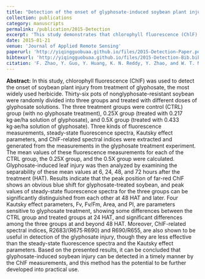 ```yaml
---
title: "Detection of the onset of glyphosate-induced soybean plant injury through chlorophyll fluorescence signal extraction and measurement"
collection: publications
category: manuscripts
permalink: /publication/2015-Detection
excerpt: 'This study demonstrates that chlorophyll fluorescence (ChlF) measurements can effectively detect glyphosate-induced injury in soybean plants, with key fluorescence parameters showing significant differences between treatment groups as early as 24 to 48 hours after application.'
date: 2015-01-21
venue: 'Journal of Applied Remote Sensing'
paperurl: 'http://yiqingguobuaa.github.io/files/2015-Detection-Paper.pdf'
bibtexurl: 'http://yiqingguobuaa.github.io/files/2015-Detection-Bib.bib'
citation: 'F. Zhao, Y. Guo, Y. Huang, K. N. Reddy, Y. Zhao, and W. T. Molin (2015). Detection of the onset of glyphosate-induced soybean plant injury through chlorophyll fluorescence signal extraction and measurement. Journal of Applied Remote Sensing, 9(1), 097098.'
---
```

**Abstract:** In this study, chlorophyll fluorescence (ChlF) was used to detect the onset of soybean plant injury from treatment of glyphosate, the most widely used herbicide. Thirty-six pots of nonglyphosate-resistant soybean were randomly divided into three groups and treated with different doses of glyphosate solutions. The three treatment groups were control (CTRL) group (with no glyphosate treatment), 0.25X group (treated with 0.217  kg·ae/ha solution of glyphosate), and 0.5X group (treated with 0.433 kg·ae/ha solution of glyphosate). Three kinds of fluorescence measurements, steady-state fluorescence spectra, Kautsky effect parameters, and ChlF-related spectral indices were extracted and generated from the measurements in the glyphosate treatment experiment. The mean values of these fluorescence measurements for each of the CTRL group, the 0.25X group, and the 0.5X group were calculated. Glyphosate-induced leaf injury was then analyzed by examining the separability of these mean values at 6, 24, 48, and 72 hours after the treatment (HAT). Results indicate that the peak position of far-red ChlF shows an obvious blue shift for glyphosate-treated soybean, and peak values of steady-state fluorescence spectra for the three groups can be significantly distinguished from each other at 48 HAT and later. Four Kautsky effect parameters, Fv, Fv/Fm, Area, and PI, are parameters sensitive to glyphosate treatment, showing some differences between the CTRL group and treated groups at 24 HAT, and significant differences among the three groups at and beyond 48 HAT. Moreover, ChlF-related spectral indices, R2683/(R675·R690) and R690/R655, are also shown to be useful in detection of the glyphosate injury, though they are less effective than the steady-state fluorescence spectra and the Kautsky effect parameters. Based on the presented results, it can be concluded that glyphosate-induced soybean injury can be detected in a timely manner by the ChlF measurements, and this method has the potential to be further developed into practical use.
